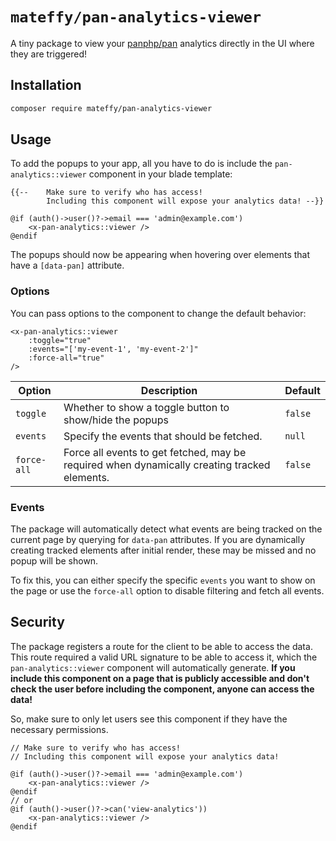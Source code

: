 # `mateffy/pan-analytics-viewer`

A tiny package to view your [panphp/pan](https://github.com/panphp/pan) analytics directly in the UI where they are triggered!

## Installation

```bash
composer require mateffy/pan-analytics-viewer
```

## Usage

To add the popups to your app, all you have to do is include the `pan-analytics::viewer` component in your blade template:

```blade
{{--    Make sure to verify who has access! 
        Including this component will expose your analytics data! --}}

@if (auth()->user()?->email === 'admin@example.com')
    <x-pan-analytics::viewer />
@endif
```

The popups should now be appearing when hovering over elements that have a `[data-pan]` attribute.

### Options

You can pass options to the component to change the default behavior:

```blade
<x-pan-analytics::viewer
    :toggle="true"
    :events="['my-event-1', 'my-event-2']"
    :force-all="true"
/>
```

| Option      | Description                                                                                  | Default |
|-------------|----------------------------------------------------------------------------------------------|---------|
| `toggle`    | Whether to show a toggle button to show/hide the popups                                      | `false` |
| `events`    | Specify the events that should be fetched.                                                   | `null`  |
| `force-all` | Force all events to get fetched, may be required when dynamically creating tracked elements. | `false` |

### Events

The package will automatically detect what events are being tracked on the current page by querying for `data-pan` attributes. If you are dynamically creating tracked elements after initial render, these may be missed and no popup will be shown.

To fix this, you can either specify the specific `events` you want to show on the page or use the `force-all` option to disable filtering and fetch all events.

## Security

The package registers a route for the client to be able to access the data. This route required a valid URL signature to be able to access it, which the `pan-analytics::viewer` component will automatically generate. **If you include this component on a page that is publicly accessible and don't check the user before including the component, anyone can access the data!**

So, make sure to only let users see this component if they have the necessary permissions.

```blade
// Make sure to verify who has access! 
// Including this component will expose your analytics data!

@if (auth()->user()?->email === 'admin@example.com')
    <x-pan-analytics::viewer />
@endif
// or
@if (auth()->user()?->can('view-analytics'))
    <x-pan-analytics::viewer />
@endif
```
